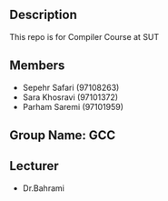 ## Description
This repo is for Compiler Course at SUT
## Members
- Sepehr Safari (97108263)
- Sara Khosravi (97101372)
- Parham Saremi (97101959)
## Group Name: GCC
## Lecturer
- Dr.Bahrami
